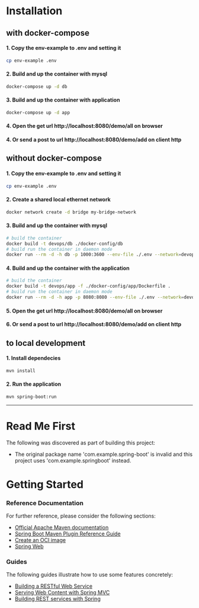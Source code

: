 # Installation
## with docker-compose 

#### 1. Copy the env-example to .env and setting it
```bash
cp env-example .env
```

#### 2. Build and up the container with mysql
```bash
docker-compose up -d db
```
#### 3. Build and up the container with application
```bash
docker-compose up -d app
```
#### 4. Open the get url http://localhost:8080/demo/all on browser
#### 4. Or send a post to url http://localhost:8080/demo/add on client http

## without docker-compose 


#### 1. Copy the env-example to .env and setting it
```bash
cp env-example .env
```

#### 2. Create a shared local ethernet network
```bash
docker network create -d bridge my-bridge-network 
```

#### 3. Build and up the container with mysql
```bash
# build the container
docker build -t devops/db ./docker-config/db
# build run the container in daemon mode
docker run --rm -d -h db -p 1000:3600 --env-file ./.env --network=devops-network devops/db
```

#### 4. Build and up the container with the application
```bash
# build the container
docker build -t devops/app -f ./docker-config/app/Dockerfile .
# build run the container in daemon mode
docker run --rm -d -h app -p 8080:8080 --env-file ./.env --network=devops-network devops/app 
```

#### 5. Open the get url http://localhost:8080/demo/all on browser
#### 6. Or send a post to url http://localhost:8080/demo/add on client http

## to local development

#### 1. Install dependecies
```bash
mvn install
```
#### 2. Run the application
```bash
mvn spring-boot:run
```

---------------
# Read Me First
The following was discovered as part of building this project:

* The original package name 'com.example.spring-boot' is invalid and this project uses 'com.example.springboot' instead.

# Getting Started

### Reference Documentation
For further reference, please consider the following sections:

* [Official Apache Maven documentation](https://maven.apache.org/guides/index.html)
* [Spring Boot Maven Plugin Reference Guide](https://docs.spring.io/spring-boot/docs/2.4.5/maven-plugin/reference/html/)
* [Create an OCI image](https://docs.spring.io/spring-boot/docs/2.4.5/maven-plugin/reference/html/#build-image)
* [Spring Web](https://docs.spring.io/spring-boot/docs/2.4.5/reference/htmlsingle/#boot-features-developing-web-applications)

### Guides
The following guides illustrate how to use some features concretely:

* [Building a RESTful Web Service](https://spring.io/guides/gs/rest-service/)
* [Serving Web Content with Spring MVC](https://spring.io/guides/gs/serving-web-content/)
* [Building REST services with Spring](https://spring.io/guides/tutorials/bookmarks/)

